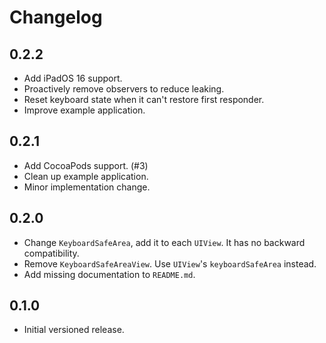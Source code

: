 Changelog
=========

0.2.2
-----

- Add iPadOS 16 support.
- Proactively remove observers to reduce leaking.
- Reset keyboard state when it can't restore first responder.
- Improve example application.

0.2.1
-----

- Add CocoaPods support. (#3)
- Clean up example application.
- Minor implementation change.

0.2.0
-----

- Change `KeyboardSafeArea`, add it to each `UIView`. It has no backward compatibility.
- Remove `KeyboardSafeAreaView`. Use `UIView`'s `keyboardSafeArea` instead.
- Add missing documentation to `README.md`.

0.1.0
-----

- Initial versioned release.
